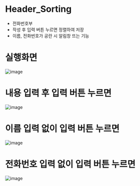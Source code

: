 # Header_Sorting
- 전화번호부
- 작성 후 입력 버튼 누르면 정렬하여 저장
- 이름, 전화번호가 공란 시 알림창 뜨는 기능


# 실행화면
![image](https://user-images.githubusercontent.com/65011438/158726613-a4c45179-317e-4c1c-8b48-78362b090ead.png)

# 내용 입력 후 입력 버튼 누르면
![image](https://user-images.githubusercontent.com/65011438/158726807-8f74b6f9-777f-4e03-a549-37cf240938e7.png)

# 이름 입력 없이 입력 버튼 누르면 
![image](https://user-images.githubusercontent.com/65011438/158726882-32bbca68-4bbe-4628-989e-b06daf8df79f.png)

# 전화번호 입력 없이 입력 버튼 누르면 
![image](https://user-images.githubusercontent.com/65011438/158727026-d4d2fa8d-02e0-4766-8432-126b656d1c21.png)
